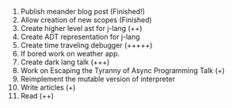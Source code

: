 1. Publish meander blog post (Finished!)
2. Allow creation of new scopes (Finished)
3. Create higher level ast for j-lang (++)
4. Create ADT representation for j-lang
5. Create time traveling debugger (+++++)
6. If bored work on weather app.
7. Create dark lang talk (+++)
8. Work on Escaping the Tyranny of Async Programming Talk (+)
9. Reimplement the mutable version of interpreter
10. Write articles (+)
11. Read (++)
